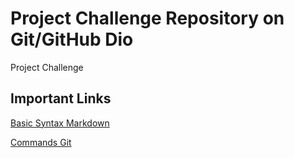 # Project Challenge Repository on Git/GitHub Dio
Project Challenge

## Important Links
[Basic Syntax Markdown](https://www.markdownguide.org/basic-syntax/)

[Commands Git](https://git-scm.com/docs/git#_git_commands)
